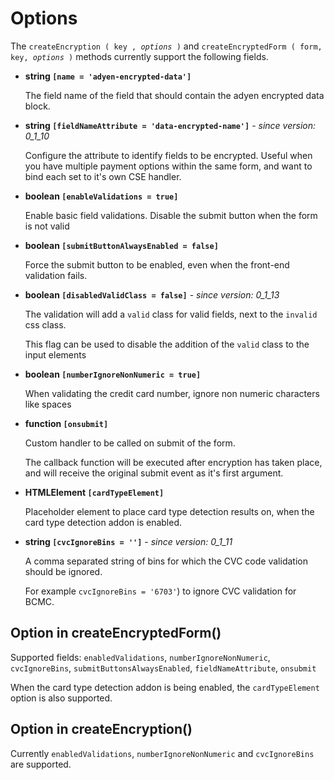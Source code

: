   # Options
  
  The `createEncryption ( key , `*`options`*` )` and `createEncryptedForm ( form, key, `*`options`*` )` methods currently support the following fields.
  
* **string `[name = 'adyen-encrypted-data'] `**
  
  The field name of the field that should contain the adyen encrypted data block.

* **string `[fieldNameAttribute = 'data-encrypted-name']`** - *since version: 0_1_10*

  Configure the attribute to identify fields to be encrypted. Useful when you have multiple payment options within the same form, and want to bind each set to it's own CSE handler.
  
* **boolean `[enableValidations = true] `**  
  
  Enable basic field validations. Disable the submit button when the form is not valid 
  
* **boolean `[submitButtonAlwaysEnabled = false]`**

  Force the submit button to be enabled, even when the front-end validation fails.

* **boolean `[disabledValidClass = false]`** - *since version: 0_1_13*
 
  The validation will add a `valid` class for valid fields, next to the `invalid` css class. 
  
  This flag can be used to disable the addition of the `valid` class to the input elements  

* **boolean `[numberIgnoreNonNumeric = true]`**

  When validating the credit card number, ignore non numeric characters like spaces
  
* **function `[onsubmit]`**

  Custom handler to be called on submit of the form.
  
  The callback function will be executed after encryption has taken place, and will receive the original submit event as it's first argument.
  
* **HTMLElement `[cardTypeElement]`**

  Placeholder element to place card type detection results on, when the card type detection addon is enabled.
  
* **string `[cvcIgnoreBins = '']`** - *since version: 0_1_11*
   
  A comma separated string of bins for which the CVC code validation should be ignored.
  
  For example `cvcIgnoreBins = '6703'`) to ignore CVC validation for BCMC.


## Option in createEncryptedForm()
Supported fields: `enabledValidations`, `numberIgnoreNonNumeric`, `cvcIgnoreBins`, `submitButtonsAlwaysEnabled`, `fieldNameAttribute`, `onsubmit`

When the card type detection addon is being enabled, the `cardTypeElement` option is also supported.

## Option in createEncryption()
Currently  `enabledValidations`, `numberIgnoreNonNumeric` and `cvcIgnoreBins` are supported.
